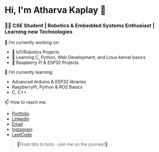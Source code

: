 # Hi, I'm Atharva Kaplay 👋
### 👨‍💻 CSE Student | Robotics & Embedded Systems Enthusiast | Learning new Technologies

🔭 I’m currently working on:
- 🔧 IoT/Robotics Projects
- 🧠 Learning C, Python, Web Development, and Linux kernel basics
- 🤖 Raspberry Pi & ESP32 Projects

🌱 I’m currently learning:
- Advanced Arduino & ESP32 libraries
- RaspberryPi, Python & ROS Basics
- C, C++ 

📫 How to reach me:
- [Portfolio](https://atharvakaplay123.github.io/)
- [LinkedIn](https://www.linkedin.com/in/atharvakaplay/)
- [Email](mailto:atharvakaplay@gmail.com)
- [Instagram](https://www.instagram.com/atharva_kaplay1007/)
- [LeetCode](https://leetcode.com/u/atharvakaplay/)

<!--
💼 Tools & Technologies:
[](https://img.shields.io/badge/-Arduino-00979D?style=flat&logo=Arduino&logoColor=white)
![](https://img.shields.io/badge/-ESP32-000000?style=flat&logo=espressif&logoColor=white)
![Raspberry Pi](https://img.shields.io/badge/-Raspberry%20Pi-A22846?style=flat&logo=raspberry-pi&logoColor=white)
![C](https://img.shields.io/badge/-C-00599C?style=flat&logo=c&logoColor=white)
![Python](https://img.shields.io/badge/-Python-3776AB?style=flat&logo=python&logoColor=white)
![Linux](https://img.shields.io/badge/-Linux-FCC624?style=flat&logo=linux&logoColor=black)
-->
> 🚀From bits to bots - join me on the journey!🚀



<!--
**atharvakaplay123/atharvakaplay123** is a ✨ _special_ ✨ repository because its `README.md` (this file) appears on your GitHub profile.

Here are some ideas to get you started:

- 🔭 I’m currently working on ...
- 🌱 I’m currently learning ...
- 👯 I’m looking to collaborate on ...
- 🤔 I’m looking for help with ...
- 💬 Ask me about ...
- 📫 How to reach me: ...
- 😄 Pronouns: ...
- ⚡ Fun fact: ...
-->
